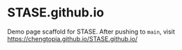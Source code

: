 # STASE.github.io

Demo page scaffold for STASE. After pushing to `main`, visit https://chengtopia.github.io/STASE.github.io/

